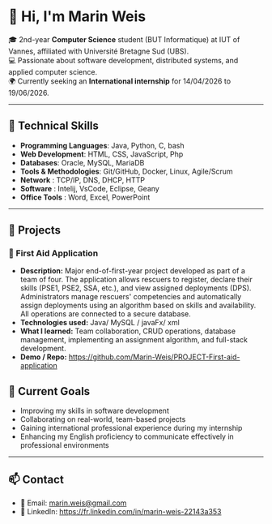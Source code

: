 # 👋 Hi, I'm Marin Weis

🎓 2nd-year **Computer Science** student (BUT Informatique) at IUT of Vannes, affiliated with Université Bretagne Sud (UBS).                                                  
💻 Passionate about software development, distributed systems, and applied computer science.  
🌍 Currently seeking an **International internship** for 14/04/2026 to 19/06/2026.  

---

## 🚀 Technical Skills  

- **Programming Languages**: Java, Python, C, bash  
- **Web Development**: HTML, CSS, JavaScript, Php  
- **Databases**: Oracle, MySQL, MariaDB
- **Tools & Methodologies**: Git/GitHub, Docker, Linux, Agile/Scrum
- **Network** : TCP/IP, DNS, DHCP, HTTP
- **Software** : Intelij, VsCode, Eclipse, Geany
- **Office Tools** : Word, Excel, PowerPoint

---

## 📂 Projects  

### 🔹 First Aid Application
- **Description:** Major end-of-first-year project developed as part of a team of four. The application allows rescuers to register, declare their skills (PSE1, PSE2, SSA, etc.), and view assigned deployments (DPS). Administrators manage rescuers' competencies and automatically assign deployments using an algorithm based on skills and availability. All operations are connected to a secure database.  
- **Technologies used:** Java/ MySQL / javaFx/ xml 
- **What I learned:** Team collaboration, CRUD operations, database management, implementing an assignment algorithm, and full-stack development.  
- **Demo / Repo:** https://github.com/Marin-Weis/PROJECT-First-aid-application

## 🌱 Current Goals  

- Improving my skills in software development  
- Collaborating on real-world, team-based projects  
- Gaining international professional experience during my internship  
- Enhancing my English proficiency to communicate effectively in professional environments

---

## 📫 Contact  

- 📧 Email: marin.weis@gmail.com
- 💼 LinkedIn: https://fr.linkedin.com/in/marin-weis-22143a353


